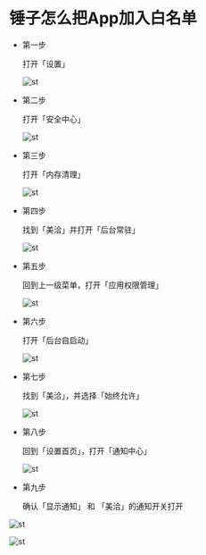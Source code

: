 # 锤子怎么把App加入白名单

* 第一步
	
	打开「设置」
	
	![st](https://github.com/jianminzhu/android_app_setting/master/st/pic/st1.png)


* 第二步
	
	打开「安全中心」
	
	![st](https://github.com/jianminzhu/android_app_setting/master/st/pic/st2.png)


* 第三步
	
	打开「内存清理」
	
	![st](https://github.com/jianminzhu/android_app_setting/master/st/pic/st3.png)


* 第四步
	
	找到「美洽」并打开「后台常驻」
	
	![st](https://github.com/jianminzhu/android_app_setting/master/st/pic/st4.png)



* 第五步
	
	回到上一级菜单，打开「应用权限管理」
	
	![st](https://github.com/jianminzhu/android_app_setting/master/st/pic/st5.png)

* 第六步
	
	打开「后台自启动」
	
	![st](https://github.com/jianminzhu/android_app_setting/master/st/pic/st6.png)


* 第七步
	
	找到「美洽」，并选择「始终允许」
	
	![st](https://github.com/jianminzhu/android_app_setting/master/st/pic/st7.png)
	
* 第八步
	
	回到「设置首页」，打开「通知中心」
	
	![st](https://github.com/jianminzhu/android_app_setting/master/st/pic/st8.png)

* 第九步
	
	确认「显示通知」 和 「美洽」的通知开关打开
	
 ![st](https://github.com/jianminzhu/android_app_setting/master/st/pic/st9.png)

 ![st](https://github.com/jianminzhu/android_app_setting/master/st/pic/st10.png)



